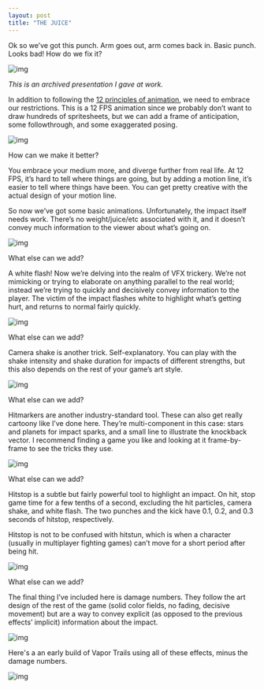 ```yaml
---
layout: post
title: "THE JUICE"
---
```


Ok so we’ve got this punch. Arm goes out, arm comes back in. Basic punch. Looks bad! How do we fix it?

![img](https://garzaa.github.io/blog/assets/worktalk/1.webp)

_This is an archived presentation I gave at work._

In addition to following the [12 principles of animation](https://en.wikipedia.org/wiki/Twelve_basic_principles_of_animation), we need to embrace our restrictions. This is a 12 FPS animation since we probably don’t want to draw hundreds of spritesheets, but we can add a frame of anticipation, some followthrough, and some exaggerated posing.

![img](https://garzaa.github.io/blog/assets/worktalk/2.webp)

How can we make it better?

You embrace your medium more, and diverge further from real life. At 12 FPS, it’s hard to tell where things are going, but by adding a motion line, it’s easier to tell where things have been. You can get pretty creative with the actual design of your motion line.

So now we’ve got some basic animations. Unfortunately, the impact itself needs work. There’s no weight/juice/etc associated with it, and it doesn’t convey much information to the viewer about what’s going on. 

![img](https://garzaa.github.io/blog/assets/worktalk/3.webp)

What else can we add?

A white flash! Now we’re delving into the realm of VFX trickery. We’re not mimicking or trying to elaborate on anything parallel to the real world; instead we’re trying to quickly and decisively convey information to the player. The victim of the impact flashes white to highlight what’s getting hurt, and returns to normal fairly quickly.

![img](https://garzaa.github.io/blog/assets/worktalk/4.webp)

What else can we add?

Camera shake is another trick. Self-explanatory. You can play with the shake intensity and shake duration for impacts of different strengths, but this also depends on the rest of your game’s art style.

![img](https://garzaa.github.io/blog/assets/worktalk/5.webp)

What else can we add?

Hitmarkers are another industry-standard tool. These can also get really cartoony like I’ve done here. They’re multi-component in this case: stars and planets for impact sparks, and a small line to illustrate the knockback vector. I recommend finding a game you like and looking at it frame-by-frame to see the tricks they use.

![img](https://garzaa.github.io/blog/assets/worktalk/6.webp)

What else can we add?

Hitstop is a subtle but fairly powerful tool to highlight an impact. On hit, stop game time for a few tenths of a second, excluding the hit particles, camera shake, and white flash. The two punches and the kick have 0.1, 0.2, and 0.3 seconds of hitstop, respectively.

Hitstop is not to be confused with hitstun, which is when a character (usually in multiplayer fighting games) can’t move for a short period after being hit.

![img](https://garzaa.github.io/blog/assets/worktalk/7.webp)

What else can we add?

The final thing I’ve included here is damage numbers. They follow the art design of the rest of the game (solid color fields, no fading, decisive movement) but are a way to convey explicit (as opposed to the previous effects’ implicit) information about the impact.

![img](https://garzaa.github.io/blog/assets/worktalk/8.webp)

Here's a an early build of Vapor Trails using all of these effects, minus the damage numbers.

![img](https://garzaa.github.io/blog/assets/worktalk/9.webp)

